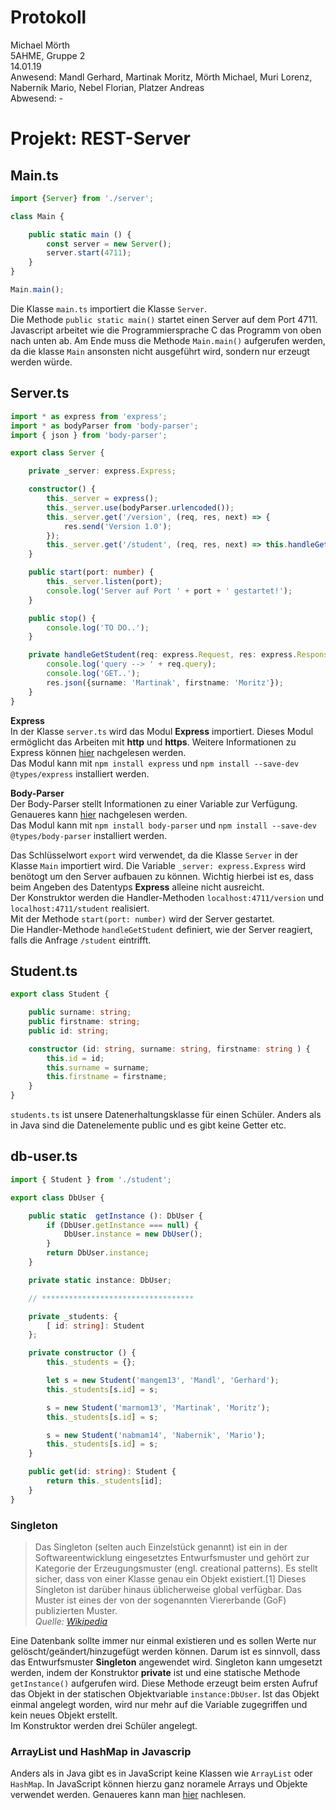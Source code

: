 # Protokoll
Michael Mörth  
5AHME, Gruppe 2  
14.01.19  
Anwesend: Mandl Gerhard, Martinak Moritz, Mörth Michael, Muri Lorenz, Nabernik Mario, Nebel Florian, Platzer Andreas  
Abwesend: -  

# Projekt: REST-Server
## Main.ts
```typescript
import {Server} from './server';

class Main {

    public static main () {
        const server = new Server();
        server.start(4711);
    }
}

Main.main();
```

Die Klasse `main.ts` importiert die Klasse `Server`.  
Die Methode `public static main()` startet einen Server auf dem Port 4711.  
Javascript arbeitet wie die Programmiersprache C das Programm von oben nach unten ab. Am Ende muss die Methode `Main.main()` aufgerufen werden, da die klasse `Main` ansonsten nicht ausgeführt wird, sondern nur erzeugt werden würde. 

## Server.ts
```typescript
import * as express from 'express';
import * as bodyParser from 'body-parser';
import { json } from 'body-parser';

export class Server {

    private _server: express.Express;

    constructor() {
        this._server = express();
        this._server.use(bodyParser.urlencoded());
        this._server.get('/version', (req, res, next) => {
            res.send('Version 1.0');
        });
        this._server.get('/student', (req, res, next) => this.handleGetStudent(req, res, next));
    }

    public start(port: number) {
        this._server.listen(port);
        console.log('Server auf Port ' + port + ' gestartet!');
    }

    public stop() {
        console.log('TO DO..');
    }

    private handleGetStudent(req: express.Request, res: express.Response, next: express.NextFunction) {
        console.log('query --> ' + req.query);
        console.log('GET..');
        res.json({surname: 'Martinak', firstname: 'Moritz'});
    }
}
```
**Express**  
In der Klasse `server.ts` wird das Modul **Express** importiert. Dieses Modul ermöglicht das Arbeiten mit **http** und **https**. Weitere Informationen zu Express können [hier](https://www.npmjs.com/package/express) nachgelesen werden.  
Das Modul kann mit `npm install express` und `npm install --save-dev @types/express` installiert werden.  

**Body-Parser**  
Der Body-Parser stellt Informationen zu einer Variable zur Verfügung. Genaueres kann [hier](https://www.npmjs.com/package/body-parser) nachgelesen werden.   
Das Modul kann mit `npm install body-parser` und `npm install --save-dev @types/body-parser` installiert werden.

Das Schlüsselwort `export` wird verwendet, da die Klasse `Server` in der Klasse `Main` importiert wird. Die Variable `_server: express.Express` wird benötogt um den Server aufbauen zu können. Wichtig hierbei ist es, dass beim Angeben des Datentyps **Express** alleine nicht ausreicht.  
Der Konstruktor werden die Handler-Methoden `localhost:4711/version` und `localhost:4711/student` realisiert.  
Mit der Methode `start(port: number)` wird der Server gestartet.  
Die Handler-Methode `handleGetStudent` definiert, wie der Server reagiert, falls die Anfrage `/student` eintrifft.

## Student.ts
```typescript
export class Student {

    public surname: string;
    public firstname: string;
    public id: string;

    constructor (id: string, surname: string, firstname: string ) {
        this.id = id;
        this.surname = surname;
        this.firstname = firstname;
    }
}
```

`students.ts` ist unsere Datenerhaltungsklasse für einen Schüler. Anders als in Java sind die Datenelemente public und es gibt keine Getter etc.

## db-user.ts
```typescript
import { Student } from './student';

export class DbUser {

    public static  getInstance (): DbUser {
        if (DbUser.getInstance === null) {
            DbUser.instance = new DbUser();
        }
        return DbUser.instance;
    }

    private static instance: DbUser;

    // **********************************

    private _students: {
        [ id: string]: Student
    };

    private constructor () {
        this._students = {};

        let s = new Student('mangem13', 'Mandl', 'Gerhard');
        this._students[s.id] = s;

        s = new Student('marmom13', 'Martinak', 'Moritz');
        this._students[s.id] = s;

        s = new Student('nabmam14', 'Nabernik', 'Mario');
        this._students[s.id] = s;
    }

    public get(id: string): Student {
        return this._students[id];
    }
}
```

### Singleton
  > Das Singleton (selten auch Einzelstück genannt) ist ein in der Softwareentwicklung eingesetztes Entwurfsmuster und gehört zur Kategorie der Erzeugungsmuster (engl. creational patterns). Es stellt sicher, dass von einer Klasse genau ein Objekt existiert.[1] Dieses Singleton ist darüber hinaus üblicherweise global verfügbar. Das Muster ist eines der von der sogenannten Viererbande (GoF) publizierten Muster.  
  *Quelle: [Wikipedia](https://de.wikipedia.org/wiki/Singleton_(Entwurfsmuster))*

Eine Datenbank sollte immer nur einmal existieren und es sollen Werte nur gelöscht/geändert/hinzugefügt werden können. Darum ist es sinnvoll, dass das Entwurfsmuster **Singleton** angewendet wird. Singleton kann umgesetzt werden, indem der Konstruktor **private** ist und eine statische Methode `getInstance()` aufgerufen wird. Diese Methode erzeugt beim ersten Aufruf das Objekt in der statischen Objektvariable `instance:DbUser`. Ist das Objekt einmal angelegt worden, wird nur mehr auf die Variable zugegriffen und kein neues Objekt erstellt.  
Im Konstruktor werden drei Schüler angelegt.  

### ArrayList und HashMap in Javascrip
Anders als in Java gibt es in JavaScript keine Klassen wie `ArrayList` oder `HashMap`. In JavaScript können hierzu ganz noramele Arrays und Objekte verwendet werden. Genaueres kann man [hier](https://stackoverflow.com/questions/20699507/hashmap-arraylist-in-java-script) nachlesen.
